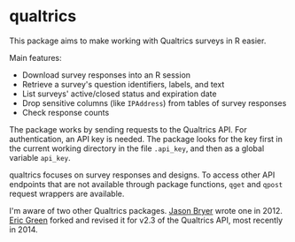 # qualtrics

This package aims to make working with Qualtrics surveys in R easier.

Main features:

* Download survey responses into an R session
* Retrieve a survey's question identifiers, labels, and text
* List surveys' active/closed status and expiration date
* Drop sensitive columns (like `IPAddress`) from tables of survey responses
* Check response counts

The package works by sending requests to the Qualtrics API. For authentication, 
an API key is needed. The package looks for the key first in the current working
directory in the file `.api_key`, and then as a global variable `api_key`.

qualtrics focuses on survey responses and designs. To access other API endpoints
that are not available through package functions, `qget` and `qpost` request
wrappers are available.

I'm aware of two other Qualtrics packages. [Jason Bryer](https://github.com/jbryer/qualtrics) 
wrote one in 2012. [Eric  Green](https://github.com/ericpgreen/qualtrics) forked 
and revised it for v2.3 of the Qualtrics API, most recently in 2014.
